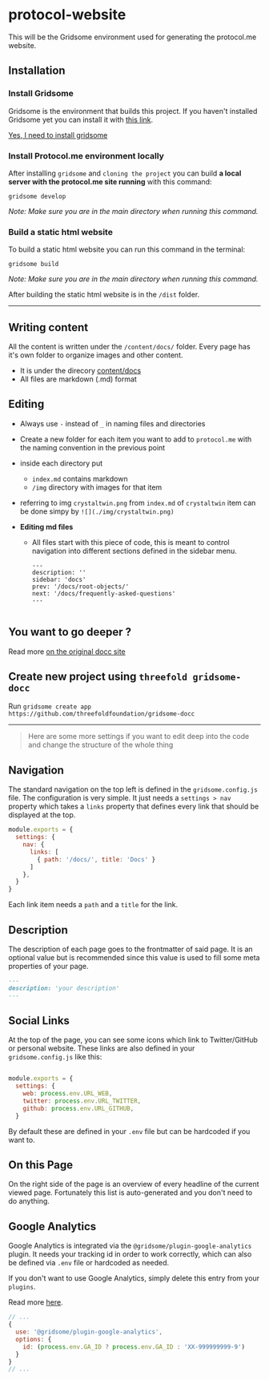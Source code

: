 # protocol-website
This will be the Gridsome environment used for generating the protocol.me website. 

## Installation

### Install Gridsome
Gridsome is the environment that builds this project. If you haven't installed Gridsome yet you can install it with [this link](https://gridsome.org/docs/#how-to-install).

[Yes, I need to install gridsome](https://gridsome.org/docs/#how-to-install)

### Install Protocol.me environment locally
After installing `gridsome` and `cloning the project` you can build **a local server with the protocol.me site running** with this command:

```gridsome develop```

_Note: Make sure you are in the main directory when running this command._

### Build a static html website 
To build a static html website you can run this command in the terminal:

```gridsome build```

_Note: Make sure you are in the main directory when running this command._

After building the static html website is in the `/dist` folder.

---

## Writing content
All the content is written under the `/content/docs/` folder. Every page has it's own folder to organize images and other content.

- It is under the direcory [content/docs](content/docs)
- All files are markdown (.md) format

## Editing

- Always use `-` instead of `_` in naming files and directories 
- Create a new folder for each item you want to add to `protocol.me` with the naming convention in the previous point
- inside each directory put
    - `index.md` contains markdown
    - `/img` directory with images for that item
- referring to img `crystaltwin.png` from `index.md` of `crystaltwin` item can be done simpy by `![](./img/crystaltwin.png)`
- **Editing md files**

  - All files start with this piece of code, this is meant to control navigation into different sections defined in the sidebar menu.

    ```
    ---
    description: ''
    sidebar: 'docs'
    prev: '/docs/root-objects/'
    next: '/docs/frequently-asked-questions'
    ---


## You want to go deeper ?

Read more [on the original docc site](https://docc-theme.netlify.app)


## Create new project using `threefold gridsome-docc` 

Run `gridsome create app https://github.com/threefoldfoundation/gridsome-docc`

---
> Here are some more settings if you want to edit deep into the code and change the structure of the whole thing
## Navigation

The standard navigation on the top left is defined in the `gridsome.config.js` file. The configuration is very simple. It just needs a `settings > nav` property which takes a `links` property that defines every link that should be displayed at the top.

```js
module.exports = {
  settings: {
    nav: {
      links: [
        { path: '/docs/', title: 'Docs' }
      ]
    },
  }
}
```

Each link item needs a `path` and a `title` for the link.

## Description

The description of each page goes to the frontmatter of said page. It is an optional value but is recommended since this value is used to fill some meta properties of your page.

```md
---
description: 'your description'
---
```

## Social Links

At the top of the page, you can see some icons which link to Twitter/GitHub or personal website. These links are also defined in your `gridsome.config.js` like this:

```js

module.exports = {
  settings: {
    web: process.env.URL_WEB,
    twitter: process.env.URL_TWITTER,
    github: process.env.URL_GITHUB,
  }
```

By default these are defined in your `.env` file but can be hardcoded if you want to.

## On this Page

On the right side of the page is an overview of every headline of the current viewed page. Fortunately this list is auto-generated and you don't need to do anything.

## Google Analytics

Google Analytics is integrated via the `@gridsome/plugin-google-analytics` plugin. It needs your tracking id in order to work correctly, which can also be defined via `.env` file or hardcoded as needed.

If you don't want to use Google Analytics, simply delete this entry from your `plugins`.

Read more [here](https://gridsome.org/plugins/@gridsome/plugin-google-analytics).

```js
// ...
{
  use: '@gridsome/plugin-google-analytics',
  options: {
    id: (process.env.GA_ID ? process.env.GA_ID : 'XX-999999999-9')
  }
}
// ...
```